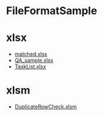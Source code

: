 FileFormatSample
=====

# xlsx
- [matched.xlsx](excel/xlsx/matched.xlsx)
- [QA_sample.xlsx](excel/xlsx/QA_sample.xlsx)
- [TaskList.xlsx](excel/xlsx/TaskList.xlsx)

# xlsm
- [DuplicateRowCheck.xlsm](excel/xlsm/DuplicateRowCheck.xlsm)